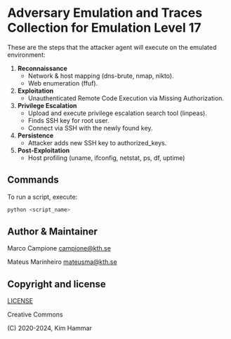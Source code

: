 # Adversary Emulation and Traces Collection for Emulation Level 17

These are the steps that the attacker agent will execute on the emulated environment:

1. **Reconnaissance**
    - Network & host mapping (dns-brute, nmap, nikto).
    - Web enumeration (ffuf).
2. **Exploitation**
    - Unauthenticated Remote Code Execution via Missing Authorization.
3. **Privilege Escalation**
    - Upload and execute privilege escalation search tool (linpeas).
    - Finds SSH key for root user.
    - Connect via SSH with the newly found key.
4. **Persistence**
    - Attacker adds new SSH key to authorized_keys.
5. **Post-Exploitation**
    - Host profiling (uname, ifconfig, netstat, ps, df, uptime)

## Commands

To run a script, execute:
```bash
python <script_name>
```

## Author & Maintainer

Marco Campione <campione@kth.se>

Mateus Marinheiro <mateusma@kth.se>

## Copyright and license

[LICENSE](../../../LICENSE.md)

Creative Commons

(C) 2020-2024, Kim Hammar